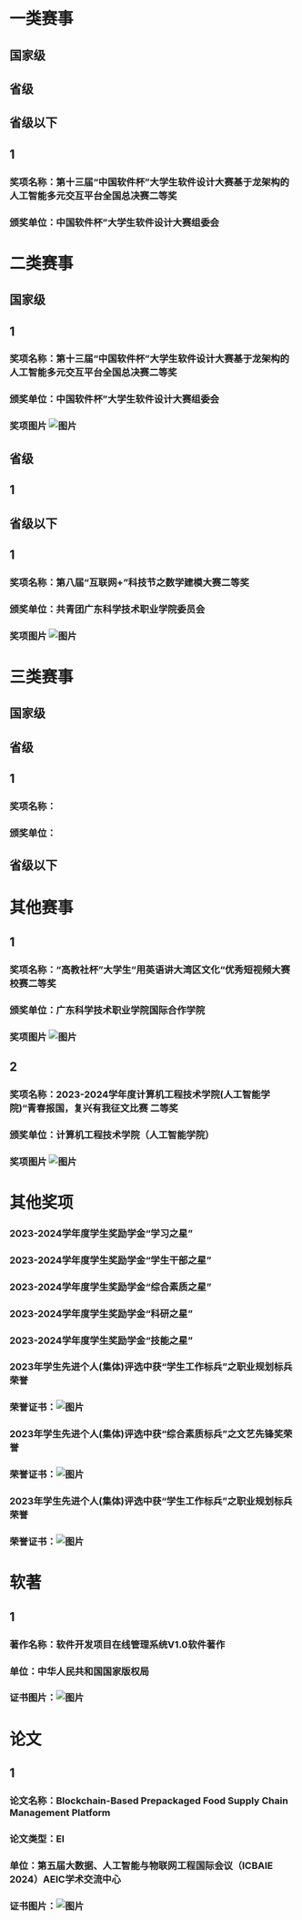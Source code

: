 # 一类赛事
## 国家级

## 省级

## 省级以下
## 1
### 奖项名称：第十三届“中国软件杯”大学生软件设计大赛基于龙架构的人工智能多元交互平台全国总决赛二等奖
### 颁奖单位：中国软件杯”大学生软件设计大赛组委会

# 二类赛事
## 国家级

## 1
### 奖项名称：第十三届“中国软件杯”大学生软件设计大赛基于龙架构的人工智能多元交互平台全国总决赛二等奖
### 颁奖单位：中国软件杯”大学生软件设计大赛组委会
### 奖项图片 ![图片](./src/二类/第十三届“中国软件杯”大赛全国总决赛二等奖.jpg)

## 省级
## 1


## 省级以下
## 1
### 奖项名称：第八届“互联网+”科技节之数学建模大赛二等奖
### 颁奖单位：共青团广东科学技术职业学院委员会
### 奖项图片 ![图片](./src/二类/第八届“互联网+”科技节之数学建模大赛二等奖.jpg)
# 三类赛事
## 国家级
## 省级
## 1
### 奖项名称：
### 颁奖单位：
## 省级以下


# 其他赛事
## 1
### 奖项名称：“高教社杯”大学生“用英语讲大湾区文化“优秀短视频大赛校赛二等奖
### 颁奖单位：广东科学技术职业学院国际合作学院
### 奖项图片 ![图片](./src/其他赛事/“高教社杯”大学生“用英语讲大湾区文化“优秀短视频大赛校赛二等奖.jpg)
## 2
### 奖项名称：2023-2024学年度计算机工程技术学院(人工智能学院)“青春报国，复兴有我征文比赛 二等奖
### 颁奖单位：计算机工程技术学院（人工智能学院）
### 奖项图片 ![图片](./src/二类/第八届“互联网+”科技节之数学建模大赛二等奖.jpg)
# 其他奖项

### 2023-2024学年度学生奖励学金“学习之星”
### 2023-2024学年度学生奖励学金“学生干部之星”
### 2023-2024学年度学生奖励学金“综合素质之星”
### 2023-2024学年度学生奖励学金“科研之星”
### 2023-2024学年度学生奖励学金“技能之星”
### 2023年学生先进个人(集体)评选中获“学生工作标兵”之职业规划标兵荣誉
### 荣誉证书：![图片](./src/其他奖项/”学生工作标兵”之纪检工作标兵.jpg)
### 2023年学生先进个人(集体)评选中获“综合素质标兵”之文艺先锋奖荣誉
### 荣誉证书：![图片](./src/其他奖项/“综合素质标兵”之文艺先锋奖.jpg)
### 2023年学生先进个人(集体)评选中获“学生工作标兵”之职业规划标兵荣誉
### 荣誉证书：![图片](./src/其他奖项/“学生工作标兵”之职业规划标兵.jpg)
# 软著
## 1
### 著作名称：软件开发项目在线管理系统V1.0软件著作
### 单位：中华人民共和国国家版权局
### 证书图片：![图片](./src/软著/软件开发项目在线管理系统V1.0软件著作.jpg)
# 论文
## 1
### 论文名称：Blockchain-Based Prepackaged Food Supply Chain Management Platform
### 论文类型：EI
### 单位：第五届大数据、人工智能与物联网工程国际会议（ICBAIE 2024）AEIC学术交流中心
### 证书图片：![图片](./src/软著/软件开发项目在线管理系统V1.0软件著作.jpg)